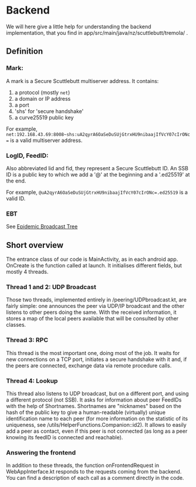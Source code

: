 # Backend

We will here give a little help for understanding the backend implementation, that you find in
app/src/main/java/nz/scuttlebutt/tremola/ .

## Definition

### Mark:

A mark is a Secure Scuttlebutt multiserver address. It contains:

1. a protocol (mostly `net`)
2. a domain or IP address
3. a port
4. 'shs' for 'secure handshake'
5. a curve25519 public key

For example, `net:192.168.43.69:8008~shs:uA2qyrA6OaSeDuSUjGtrxHU9nibaajIfVcY07cIrONc=`
is a valid multiserver address.

### LogID, FeedID:

Also abbreviated lid and fid, they represent a Secure Scuttlebutt ID. An SSB ID is a public key to which we add a '@' at
the beginning and a '.ed25519' at the end.

For example, `@uA2qyrA6OaSeDuSUjGtrxHU9nibaajIfVcY07cIrONc=.ed25519`  is a valid ID.

### EBT

See <a href="https://github.com/ssbc/epidemic-broadcast-trees">Epidemic Broadcast Tree </a>

## Short overview

The entrance class of our code is MainActivity, as in each android app. OnCreate is the function called at launch.
It initialises different fields, but mostly 4 threads.

### Thread 1 and 2: UDP Broadcast

Those two threads, implemented entirely in /peering/UDPbroadcast.kt, are fairly simple: one announces the peer via
UDP/IP broadcast and the other listens to other peers doing the same.
With the received information, it stores a map of the local peers available that will be consulted by other classes.

### Thread 3: RPC

This thread is the most important one, doing most of the job. It waits for new connections on a TCP port, initiates
a secure handshake with it and, if the peers are connected, exchange data via remote procedure calls.

### Thread 4: Lookup

This thread also listens to UDP broadcast, but on a different port, and using a different protocol (not SSB). It asks
for information about peer FeedIDs with the help of Shortnames. Shortnames are "nicknames" based on the hash of the
public key to give a human-readable (virtually) unique identification name to each peer (for more information on the
statistic of its uniqueness, see /utils/HelperFunctions.Companion::id2). It allows to easily add a peer as contact,
even if this peer is not connected (as long as a peer knowing its feedID is connected and reachable).

### Answering the frontend

In addition to these threads, the function onFrontendRequest in WebAppInterface.kt responds to the requests coming from
the backend. You can find a description of each call as a comment directly in the code.
